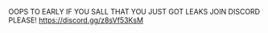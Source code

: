 OOPS TO EARLY IF YOU SALL THAT YOU JUST GOT LEAKS JOIN DISCORD PLEASE! https://discord.gg/z8sVf53KsM
